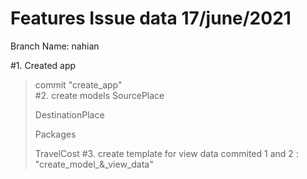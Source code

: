 <h1>Features Issue data 17/june/2021 </h1>
Branch Name: nahian

#1. Created app
> commit "create_app"  
#2. create models
> SourcePlace
> 
> DestinationPlace
> 
> Packages
> 
> TravelCost
#3. create template for view data
  > commited 1 and 2 : "create_model_&_view_data" 

